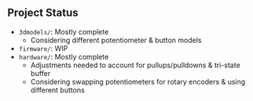 ## Project Status

- `3dmodels/`: Mostly complete
  - Considering different potentiometer & button models
- `firmware/`: WIP
- `hardware/`: Mostly complete
  - Adjustments needed to account for pullups/pulldowns & tri-state buffer
  - Considering swapping potentiometers for rotary encoders & using different buttons
